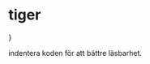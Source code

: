 # tiger

</tag> } <!-- kommentar efter varje tag/måsvinge varje -->

<p>indentera koden för att bättre läsbarhet.</p>

<meta charset="utf-8">  <!-- För svenska tecken -->

<meta name="viewport" content="width=device-width, initial-scale=1"> <!-- tvingar hela ytan, bättre anpassning för att skala till mobilvy -->

